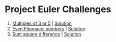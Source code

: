 # Project Euler Challenges

1. [Multiples of 3 or 5](https://projecteuler.net/problem=1) | [Solution](multiplesOf3or5.c)
2. [Even Fibonacci numbers](https://projecteuler.net/problem=2) | [Solution](evenFibonacciNumbers.c)
3. [Sum square difference](https://projecteuler.net/problem=6) | [Solution](sumSquareDifference.c)
